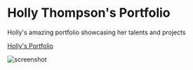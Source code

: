 # Holly Thompson's Portfolio
Holly's amazing portfolio showcasing her talents and projects

[Holly's Portfolio](https://thompsonholly.github.io/portfolio/)

![screenshot](/Users/hollythompson/Documents/bootcamp/homework/unit-02/assets/hollysportfolio.jpg)
